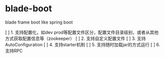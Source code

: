 # blade-boot
blade frame boot like spring boot


[ ] 1. 支持配置化，如dev prod等配置文件区分，配置文件目录级别，或者从其他方式获取配置信息等（zookeeper）
[ ] 2. 支持自定义配置文件
[ ] 3. 支持AutoConfiguration
[ ] 4. 支持starter机制
[ ] 5. 支持随时加载jar的方式运行
[ ] 6. 支持RPC
